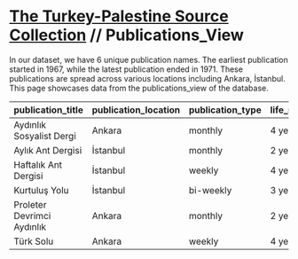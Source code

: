 # [The Turkey-Palestine Source Collection](turkey_palestine_collection.md) // Publications_View

In our dataset, we have 6 unique publication names. The earliest publication started in 1967, while the latest publication ended in 1971. These publications are spread across various locations including Ankara, İstanbul. This page showcases data from the publications_view of the database.

| publication_title          | publication_location   | publication_type   | life_span   |   first_year |   last_year |   total_issues |
|:---------------------------|:-----------------------|:-------------------|:------------|-------------:|------------:|---------------:|
| Aydınlık Sosyalist Dergi   | Ankara                 | monthly            | 4 years     |         1968 |        1971 |             29 |
| Aylık Ant Dergisi          | İstanbul               | monthly            | 2 years     |         1970 |        1971 |             13 |
| Haftalık Ant Dergisi       | İstanbul               | weekly             | 4 years     |         1967 |        1970 |            174 |
| Kurtuluş Yolu              | İstanbul               | bi-weekly          | 3 years     |         1968 |        1970 |             17 |
| Proleter Devrimci Aydınlık | Ankara                 | monthly            | 2 years     |         1970 |        1971 |             26 |
| Türk Solu                  | Ankara                 | weekly             | 4 years     |         1967 |        1970 |            126 |